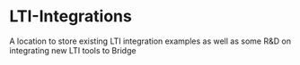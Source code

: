 # LTI-Integrations
A location to store existing LTI integration examples as well as some R&D on integrating new LTI tools to Bridge
